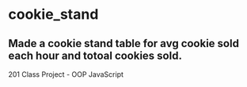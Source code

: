 # cookie_stand
## Made a cookie stand table for avg cookie sold each hour and totoal cookies sold.
201 Class Project - OOP JavaScript
